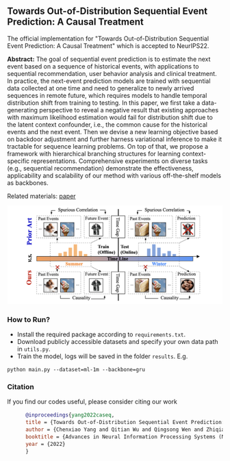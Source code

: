## Towards Out-of-Distribution Sequential Event Prediction: A Causal Treatment

The official implementation for "Towards Out-of-Distribution Sequential Event Prediction: A Causal Treatment" which is accepted to NeurIPS22. 

**Abstract:** The goal of sequential event prediction is to estimate the next event based on a sequence of historical events, with applications to sequential recommendation, user behavior analysis and clinical treatment. In practice, the next-event prediction models are trained with sequential data collected at one time and need to generalize to newly arrived sequences in remote future, which requires models to handle temporal distribution shift from training to testing. In this paper, we first take a data-generating perspective to reveal a negative result that existing approaches with maximum likelihood estimation would fail for distribution shift due to the latent context confounder, i.e., the common cause for the historical events and the next event. Then we devise a new learning objective based on backdoor adjustment and further harness variational inference to make it tractable for sequence learning problems. On top of that, we propose a framework with hierarchical branching structures for learning context-specific representations. Comprehensive experiments on diverse tasks (e.g., sequential recommendation) demonstrate the effectiveness, applicability and scalability of our method with various off-the-shelf models as backbones. 

Related materials: 
[paper](https://openreview.net/pdf?id=XQu7UFSbzd2)

<img src="figure.png" width="900">

### How to Run?

- Install the required package according to `requirements.txt`.
- Download publicly accessible datasets and specify your own data path in `utils.py`.
- Train the model, logs will be saved in the folder `results`. E.g.
```
python main.py --dataset=ml-1m --backbone=gru
```

### Citation
If you find our codes useful, please consider citing our work
```bibtex
      @inproceedings{yang2022caseq,
      title = {Towards Out-of-Distribution Sequential Event Prediction: A Causal Treatment},
      author = {Chenxiao Yang and Qitian Wu and Qingsong Wen and Zhiqiang Zhou and Liang Sun and Junchi Yan},
      booktitle = {Advances in Neural Information Processing Systems (NeurIPS)},
      year = {2022}
      }
```